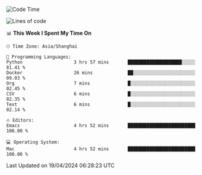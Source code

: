 <!--START_SECTION:waka-->
![Code Time](http://img.shields.io/badge/Code%20Time-1%2C907%20hrs%2043%20mins-blue)

![Lines of code](https://img.shields.io/badge/From%20Hello%20World%20I%27ve%20Written-305.8%20thousand%20lines%20of%20code-blue)

📊 **This Week I Spent My Time On** 

```text
🕑︎ Time Zone: Asia/Shanghai

💬 Programming Languages: 
Python                   3 hrs 57 mins       ████████████████████░░░░░   81.41 % 
Docker                   26 mins             ██░░░░░░░░░░░░░░░░░░░░░░░   09.03 % 
Org                      7 mins              █░░░░░░░░░░░░░░░░░░░░░░░░   02.45 % 
CSV                      6 mins              █░░░░░░░░░░░░░░░░░░░░░░░░   02.35 % 
Text                     6 mins              █░░░░░░░░░░░░░░░░░░░░░░░░   02.14 % 

🔥 Editors: 
Emacs                    4 hrs 52 mins       █████████████████████████   100.00 % 

💻 Operating System: 
Mac                      4 hrs 52 mins       █████████████████████████   100.00 % 
```


 Last Updated on 19/04/2024 06:28:23 UTC
<!--END_SECTION:waka-->
